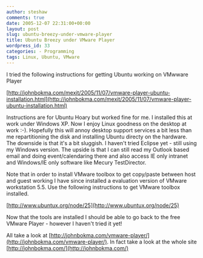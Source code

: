 ```yaml
---
author: steshaw
comments: true
date: 2005-12-07 22:31:00+00:00
layout: post
slug: ubuntu-breezy-under-vmware-player
title: Ubuntu Breezy under VMware Player
wordpress_id: 33
categories: - Programming
tags: Linux, Ubuntu, VMware
---
```


I tried the following instructions for getting Ubuntu working on VMwware Player

  [http://johnbokma.com/mexit/2005/11/07/vmware-player-ubuntu-installation.html](http://johnbokma.com/mexit/2005/11/07/vmware-player-ubuntu-installation.html)

Instructions are for Ubuntu Hoary but worked fine for me. I installed this at work under Windows XP. Now I enjoy Linux goodness on the desktop at work :-). Hopefully this will annoy desktop support services a bit less than me repartitioning the disk and installing Ubuntu directy on the hardware. The downside is that it's a bit sluggish. I haven't tried Eclipse yet - still using my Windows version. The upside is that I can still read my Outlook based email and doing event/calendaring there and also access IE only intranet and Windows/IE only software like Mecury TestDirector.

Note that in order to install VMware toolbox to get copy/paste between host and guest working I have since installed a evaluation version of VMware workstation 5.5. Use the following instructions to get VMware toolbox installed.

  [http://www.ubuntux.org/node/25](http://www.ubuntux.org/node/25)

Now that the tools are installed I should be able to go back to the free VMware Player - however I haven't tried it yet!

All take a look at [http://johnbokma.com/vmware-player/](http://johnbokma.com/vmware-player/). In fact take a look at the whole site [http://johnbokma.com/](http://johnbokma.com/)
